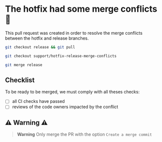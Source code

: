 # The hotfix had some merge conflicts :rotating_light:

This pull request was created in order to resolve the merge conflicts between the hotfix and release branches.

```bash
git checkout release && git pull

git checkout support/hotfix-release-merge-conflicts

git merge release
```

## Checklist

To be ready to be merged, we must comply with all theses checks:

- [ ] all CI checks have passed
- [ ] reviews of the code owners impacted by the conflict

## ⚠️ Warning ⚠️

> **Warning**
> Only merge the PR with the option `Create a merge commit`
